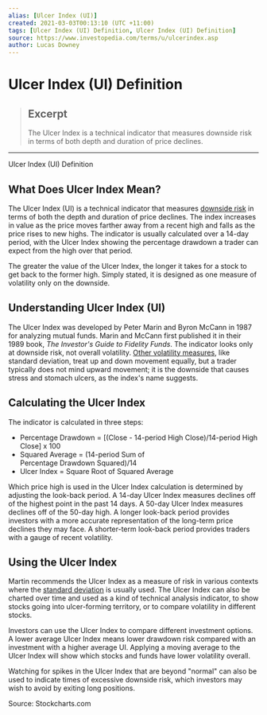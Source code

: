 ```yaml
---
alias: [Ulcer Index (UI)]
created: 2021-03-03T00:13:10 (UTC +11:00)
tags: [Ulcer Index (UI) Definition, Ulcer Index (UI) Definition]
source: https://www.investopedia.com/terms/u/ulcerindex.asp
author: Lucas Downey
---
```


# Ulcer Index (UI) Definition

> ## Excerpt
> The Ulcer Index is a technical indicator that measures downside risk in terms of both depth and duration of price declines.

---

Ulcer Index (UI) Definition
## What Does Ulcer Index Mean?

The Ulcer Index (UI) is a technical indicator that measures [downside risk](https://www.investopedia.com/terms/d/downsiderisk.asp) in terms of both the depth and duration of price declines. The index increases in value as the price moves farther away from a recent high and falls as the price rises to new highs. The indicator is usually calculated over a 14-day period, with the Ulcer Index showing the percentage drawdown a trader can expect from the high over that period.

The greater the value of the Ulcer Index, the longer it takes for a stock to get back to the former high. Simply stated, it is designed as one measure of volatility only on the downside.

## Understanding Ulcer Index (UI)

The Ulcer Index was developed by Peter Marin and Byron McCann in 1987 for analyzing mutual funds. Marin and McCann first published it in their 1989 book, _The Investor's Guide to Fidelity Funds_. The indicator looks only at downside risk, not overall volatility. [Other volatility measures](https://www.investopedia.com/articles/basics/09/simplified-measuring-interpreting-volatility.asp), like standard deviation, treat up and down movement equally, but a trader typically does not mind upward movement; it is the downside that causes stress and stomach ulcers, as the index's name suggests.

## Calculating the Ulcer Index

The indicator is calculated in three steps:

-   Percentage Drawdown = \[(Close - 14-period High Close)/14-period High Close\] x 100
-   Squared Average = (14-period Sum of Percentage Drawdown Squared)/14 
-   Ulcer Index = Square Root of Squared Average

Which price high is used in the Ulcer Index calculation is determined by adjusting the look-back period. A 14-day Ulcer Index measures declines off of the highest point in the past 14 days. A 50-day Ulcer Index measures declines off of the 50-day high. A longer look-back period provides investors with a more accurate representation of the long-term price declines they may face. A shorter-term look-back period provides traders with a gauge of recent volatility.

## Using the Ulcer Index

Martin recommends the Ulcer Index as a measure of risk in various contexts where the [standard deviation](https://www.investopedia.com/terms/s/standarddeviation.asp) is usually used. The Ulcer Index can also be charted over time and used as a kind of technical analysis indicator, to show stocks going into ulcer-forming territory, or to compare volatility in different stocks.

Investors can use the Ulcer Index to compare different investment options. A lower average Ulcer Index means lower drawdown risk compared with an investment with a higher average UI. Applying a moving average to the Ulcer Index will show which stocks and funds have lower volatility overall.

Watching for spikes in the Ulcer Index that are beyond "normal" can also be used to indicate times of excessive downside risk, which investors may wish to avoid by exiting long positions.

Source: Stockcharts.com
